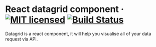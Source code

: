 # React datagrid component · [![MIT licensed](https://img.shields.io/badge/license-MIT-blue.svg)](https://raw.githubusercontent.com/hyperium/hyper/master/LICENSE) [![Build Status](https://travis-ci.org/chrifmarwen/datagrid.svg?branch=master)](https://travis-ci.org/chrifmarwen/datagrid)

Datagrid is a react component, it will help you visualise all of your data request via API.
